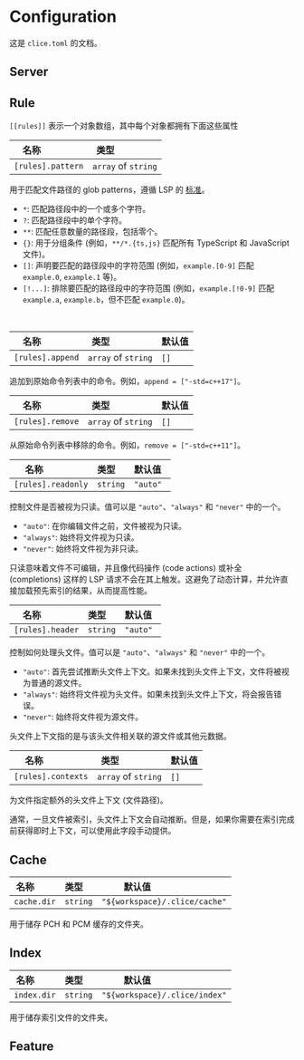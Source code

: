 # Configuration

这是 `clice.toml` 的文档。

## Server

## Rule

`[[rules]]` 表示一个对象数组，其中每个对象都拥有下面这些属性
<br>

| 名称              | 类型                |
| ----------------- | ------------------- |
| `[rules].pattern` | `array` of `string` |

用于匹配文件路径的 glob patterns，遵循 LSP 的 [标准](https://microsoft.github.io/language-server-protocol/specifications/lsp/3.17/specification/#documentFilter)。

- `*`: 匹配路径段中的一个或多个字符。
- `?`: 匹配路径段中的单个字符。
- `**`: 匹配任意数量的路径段，包括零个。
- `{}`: 用于分组条件 (例如，`**/*.{ts,js}` 匹配所有 TypeScript 和 JavaScript 文件)。
- `[]`: 声明要匹配的路径段中的字符范围 (例如，`example.[0-9]` 匹配 `example.0`, `example.1` 等)。
- `[!...]`: 排除要匹配的路径段中的字符范围 (例如，`example.[!0-9]` 匹配 `example.a`, `example.b`，但不匹配 `example.0`)。
<br>

| 名称             | 类型                | 默认值 |
| ---------------- | ------------------- | ------- |
| `[rules].append` | `array` of `string` | `[]`    |

追加到原始命令列表中的命令。例如，`append = ["-std=c++17"]`。
<br>

| 名称             | 类型                | 默认值 |
| ---------------- | ------------------- | ------- |
| `[rules].remove` | `array` of `string` | `[]`    |

从原始命令列表中移除的命令。例如，`remove = ["-std=c++11"]`。
<br>

| 名称               | 类型     | 默认值  |
| ------------------ | -------- | -------- |
| `[rules].readonly` | `string` | `"auto"` |

控制文件是否被视为只读。值可以是 `"auto"`、`"always"` 和 `"never"` 中的一个。

- `"auto"`: 在你编辑文件之前，文件被视为只读。
- `"always"`: 始终将文件视为只读。
- `"never"`: 始终将文件视为非只读。

只读意味着文件不可编辑，并且像代码操作 (code actions) 或补全 (completions) 这样的 LSP 请求不会在其上触发。这避免了动态计算，并允许直接加载预先索引的结果，从而提高性能。
<br>

| 名称             | 类型     | 默认值  |
| ---------------- | -------- | -------- |
| `[rules].header` | `string` | `"auto"` |

控制如何处理头文件。值可以是 `"auto"`、`"always"` 和 `"never"` 中的一个。

- `"auto"`: 首先尝试推断头文件上下文。如果未找到头文件上下文，文件将被视为普通的源文件。
- `"always"`: 始终将文件视为头文件。如果未找到头文件上下文，将会报告错误。
- `"never"`: 始终将文件视为源文件。

头文件上下文指的是与该头文件相关联的源文件或其他元数据。
<br>

| 名称               | 类型                | 默认值 |
| ------------------ | ------------------- | ------- |
| `[rules].contexts` | `array` of `string` | `[]`    |

为文件指定额外的头文件上下文 (文件路径)。

通常，一旦文件被索引，头文件上下文会自动推断。但是，如果你需要在索引完成前获得即时上下文，可以使用此字段手动提供。

## Cache

| 名称        | 类型     | 默认值                       |
| ----------- | -------- | ----------------------------- |
| `cache.dir` | `string` | `"${workspace}/.clice/cache"` |

用于储存 PCH 和 PCM 缓存的文件夹。
<br>

## Index

| 名称        | 类型     | 默认值                       |
| ----------- | -------- | ----------------------------- |
| `index.dir` | `string` | `"${workspace}/.clice/index"` |

用于储存索引文件的文件夹。
<br>

## Feature
